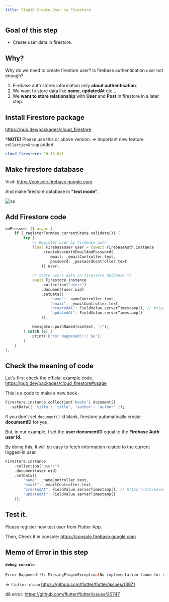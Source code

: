 ```yaml
---
title: Step16 Create User in Firestore
---
```


## Goal of this step
- Create user data in firestore.

## Why?
Why do we need to create firestore user? Is firebase authentication user not enough?

1. Firebase auth stores information only **about authentication**.
2. We want to store data like **name**, **updatedAt** etc...
3. We **want to store relationship** with **User** and **Post** in firestore in a later step.

## Install Firestore package
https://pub.dev/packages/cloud_firestore

***NOTE!**
Please use this or above version. => Important new feature `collectionGroup` added.
```yaml
cloud_firestore: ^0.13.0+1
```

## Make firestore database
Visit: https://console.firebase.google.com

And make firestore database in **"test mode"**.

![ss](https://storage.googleapis.com/coderhackers-assets/flutter_firebase_firestore_crud2a/create-firestore-database.png)

## Add Firestore code
```dart {11-20} title="lib/pages/register_page.dart"
onPressed: () async {
	if (_registerFormKey.currentState.validate()) {
		try {
			// Register user by firebase auth
			final FirebaseUser user = (await FirebaseAuth.instance
				.createUserWithEmailAndPassword(
					email: _emailController.text,
					password: _passwordController.text
				)).user;
			
			/* store users data in firestore database */
			await Firestore.instance
				.collection("users")
				.document(user.uid)
				.setData({
					"name": _nameController.text,
					"email": _emailController.text,
					"createdAt": FieldValue.serverTimestamp(), // https://stackoverflow.com/questions/50907151/flutter-firestore-server-side-timestamp
					"updatedAt": FieldValue.serverTimestamp()
				});

			Navigator.pushNamed(context, '/');
		} catch (e) {
			print('Error Happened!!!: $e');
		}  
	}
},
```

## Check the meaning of code
Let's first check the official example code.
https://pub.dev/packages/cloud_firestore#usage

This is a code to make a new book.
```dart
Firestore.instance.collection('books').document()
  .setData({ 'title': 'title', 'author': 'author' });
```

If you don't set `document()` id blank, firestore automatically create **documentID** for you.

But, in our example, I set the **user documentID** equal to the **Firebase Auth user id**.

By doing this, It will be easy to fetch information related to the current logged-in user.

```dart {3}
Firestore.instance
	.collection("users")
	.document(user.uid)
	.setData({
		"name": _nameController.text,
		"email": _emailController.text,
		"createdAt": FieldValue.serverTimestamp(), // https://stackoverflow.com/questions/50907151/flutter-firestore-server-side-timestamp
		"updatedAt": FieldValue.serverTimestamp()
	});
```

## Test it.
Please register new test user from Flutter App.

Then, Check it in console: https://console.firebase.google.com

## Memo of Error in this step
#### `debug console`
```bash
Error Happened!!!: MissingPluginException(No implementation found for method DocumentReference#setData on channel plugins.flutter.io/cloud_firestore)
```
=> `flutter clean`
https://github.com/flutter/flutter/issues/13971

d8 error:
https://github.com/flutter/flutter/issues/20747